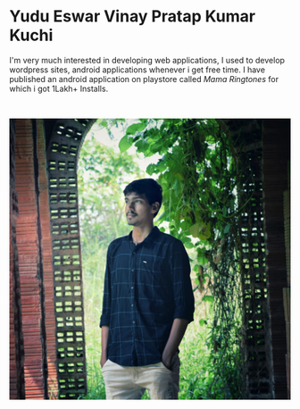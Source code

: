 # Yudu Eswar Vinay Pratap Kumar Kuchi

I'm very much interested in developing web applications, I used to develop wordpress sites, android applications whenever i get free time. I have published an android application on playstore called *Mama Ringtones* for which i got 1Lakh+ Installs.

<br>

![Profile Picture](/ProfilePic.jpg "Profile Picture")